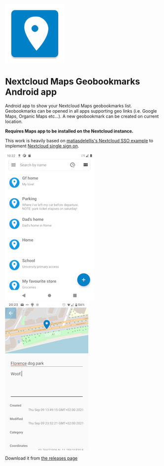 ![Nextcloud Maps Geobookmarks Logo](/app/src/main/res/mipmap-xxxhdpi/ic_launcher.png)

# Nextcloud Maps Geobookmarks Android app

Android app to show your Nextcloud Maps geobookmarks list. Geobookmarks can be opened in all apps supporting geo links (i.e. Google Maps, Organic Maps etc...).
A new geobookmark can be created on current location.

**Requires Maps app to be installed on the Nextcloud instance.**

This work is heavily based on [matiasdelellis's Nextcloud SSO example](https://github.com/matiasdelellis/app-tutorial-android) to implement [Nextcloud single sign on](https://github.com/nextcloud/Android-SingleSignOn).

![Screenshot 1](screenshots/1.png)      ![Screenshot 1](screenshots/2.png)

Download it from [the releases page](https://github.com/penguin86/nextcloud-maps-client/releases)

